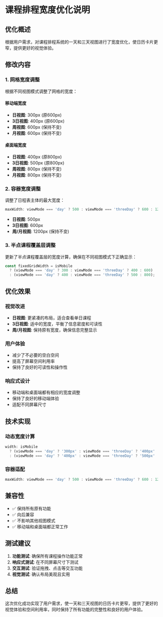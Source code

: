 # 课程排程宽度优化说明

## 优化概述

根据用户需求，对课程排程系统的一天和三天视图进行了宽度优化，使日历卡片更窄，提供更好的视觉体验。

## 修改内容

### 1. 网格宽度调整

根据不同视图模式调整了网格的宽度：

#### 移动端宽度
- **日视图**: 300px (原600px)
- **3日视图**: 400px (原600px)  
- **周视图**: 600px (保持不变)
- **月视图**: 600px (保持不变)

#### 桌面端宽度
- **日视图**: 400px (原800px)
- **3日视图**: 500px (原800px)
- **周视图**: 800px (保持不变)
- **月视图**: 800px (保持不变)

### 2. 容器宽度调整

调整了日程表主体的最大宽度：

```typescript
maxWidth: viewMode === 'day' ? 500 : viewMode === 'threeDay' ? 600 : 1200
```

- **日视图**: 500px
- **3日视图**: 600px
- **周/月视图**: 1200px (保持不变)

### 3. 半点课程覆盖层调整

更新了半点课程覆盖层的宽度计算，确保在不同视图模式下正确显示：

```typescript
const fixedGridWidth = isMobile 
  ? (viewMode === 'day' ? 300 : viewMode === 'threeDay' ? 400 : 600)
  : (viewMode === 'day' ? 400 : viewMode === 'threeDay' ? 500 : 800);
```

## 优化效果

### 视觉改进
- **日视图**: 更紧凑的布局，适合查看单日课程
- **3日视图**: 适中的宽度，平衡了信息密度和可读性
- **周/月视图**: 保持原有宽度，确保信息完整显示

### 用户体验
- 减少了不必要的空白空间
- 提高了屏幕空间利用率
- 保持了良好的可读性和操作性

### 响应式设计
- 移动端和桌面端都有相应的宽度调整
- 保持了良好的移动端体验
- 适配不同屏幕尺寸

## 技术实现

### 动态宽度计算
```typescript
width: isMobile 
  ? (viewMode === 'day' ? '300px' : viewMode === 'threeDay' ? '400px' : '600px')
  : (viewMode === 'day' ? '400px' : viewMode === 'threeDay' ? '500px' : '800px')
```

### 容器适配
```typescript
maxWidth: viewMode === 'day' ? 500 : viewMode === 'threeDay' ? 600 : 1200
```

## 兼容性

- ✅ 保持所有原有功能
- ✅ 向后兼容
- ✅ 不影响其他视图模式
- ✅ 移动端和桌面端都正常工作

## 测试建议

1. **功能测试**: 确保所有课程操作功能正常
2. **响应式测试**: 在不同屏幕尺寸下测试
3. **交互测试**: 验证拖拽、点击等交互功能
4. **视觉测试**: 确认布局美观且实用

## 总结

这次优化成功实现了用户需求，使一天和三天视图的日历卡片更窄，提供了更好的视觉体验和空间利用率，同时保持了所有功能的完整性和良好的用户体验。 